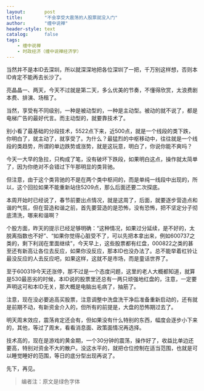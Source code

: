 ```yaml
---
layout:       post
title:        "不会享受大震荡的人股票就没入门"
author:       "缠中说禅"
header-style: text
catalog:      false
tags:
    - 缠中说禅
    - 时政经济（缠中说禅经济学）
---
```


当然并不是本ID去深圳，所以就深深地把各位深圳了一把，千万别这样想，否则本ID肯定不能再去长沙了。



亮晶晶一、两天，今天不过就是第二天，多么优美的节奏，不懂得欣赏，太浪费剧本费、排演、场租了。



当然，享受有不同级别，一种是被动型的，一种是主动型。被动的就不说了，都是电梯广告的最好代言。而主动型的，就要靠技术了。



别小看了最基础的分段技术，5522点下来，近500点，就是一个线段的类下跌，你明白了，就主动了，就享受了。为什么？最猛烈的中枢移动中，往往就是一个线段的类趋势，所谓的单边跌势或涨势，就是这玩意，明白了，你说你能不爽吗？



今天一大早的急拉，只构成了笔，没有破坏下跌段，如果明白这点，操作就太简单了，因为你绝对不会错过下午那明显的类背驰。



但注意，由于这个类背驰的不是在两个类中枢间的，而是单纯一线段中出现的，所以，这个回拉如果不能重新站住5209点，那么后面还要二次探底。



本周开始时已经说了，春节前要出点情况，就是这周了，后面，就要逐步营造点和谐的气氛，但在营造和谐之前，首先要营造的是恐怖，没有恐怖，把不坚定分子彻底清洗，哪来和谐啊？



个股方面，昨天的提示已经足够明确：“这种情况，如果过分延续，是不好的，太脱离指数也不好”、“如果你觉得心脏受不了，可以先把本拿出来，例如600737之类的，剩下利润在里面继续”，今天早上，这些股票都有红盘，000822之类的甚至还有新高让各位去反应，如果你没反应，那本ID也没办法了。总不能举着杠铃让最没反应的人去反应吧，如果这样，这就不是市场，而是童话世界了。



至于600319今天还涨停，那不过是一个态度问题，这里的老人大概都知道，就算是530最恶劣的时候，本ID说的股票里还总有一两只顽强地红盘的，注意，一定要声明这可和本ID无关，那大概是电脑出毛病了，抽筋了。



注意，现在没必要追高买股票，注意调整中洗盘洗干净后准备重新启动的，还有就是前期不动，有新资金介入的，但所有的前提是，大盘的恐怖期过去了。



明天周末效应，震荡肯定还会有，但如果没有什么特别的东西，幅度会逐步小下来的，其他，等过了周末，看看消息面、政策面情况再选择。



技术高的，现在是游戏的黄金期，一个30分钟的震荡，操作好了，收益比单边还要高，特别对资金不大的散户。没这水平的，就把仓位控制在适当范围，也就是可以睡觉睡好的范围，等日的底分型出现再说了。



先下，再见。



> 编者注：原文是绿色字体
